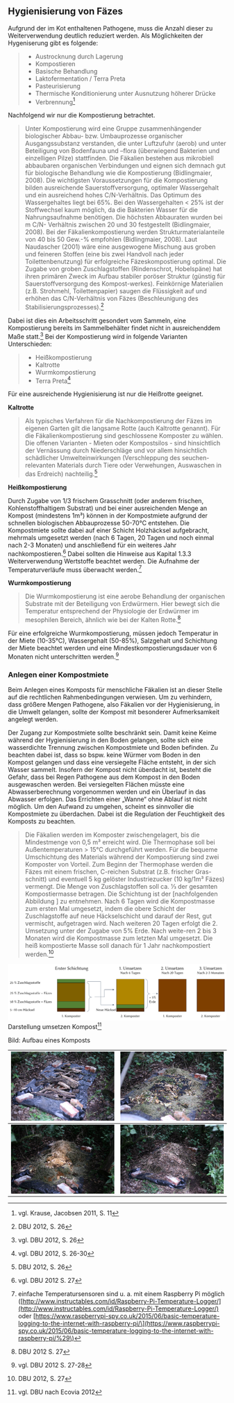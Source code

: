 ## **Hygienisierung von Fäzes**

Aufgrund der im Kot enthaltenen Pathogene, muss die Anzahl dieser zu Weiterverwendung deutlich reduziert werden. Als Möglichkeiten der Hygeniserung gibt es folgende:

> * Austrocknung durch Lagerung
> * Kompostieren
> * Basische Behandlung
> * Laktofermentation / Terra Preta
> * Pasteurisierung
> * Thermische Konditionierung unter Ausnutzung höherer Drücke
> * Verbrennung[^1]

Nachfolgend wir nur die Kompostierung betrachtet.

> Unter Kompostierung wird eine Gruppe zusammenhängender biologischer Abbau- bzw. Umbauprozesse organischer Ausgangssubstanz verstanden, die unter Luftzufuhr \(aerob\) und unter Beteiligung von Bodenfauna und –flora \(überwiegend Bakterien und einzelligen Pilze\) stattfinden. Die Fäkalien bestehen aus mikrobiell abbaubaren organischen Verbindungen und eignen sich demnach gut für biologische Behandlung wie die Kompostierung \(Bidlingmaier, 2008\). Die wichtigsten Voraussetzungen für die Kompostierung bilden ausreichende Sauerstoffversorgung, optimaler Wassergehalt und ein ausreichend hohes C/N-Verhältnis. Das Optimum des Wassergehaltes liegt bei 65%. Bei den Wassergehalten &lt; 25% ist der Stoffwechsel kaum möglich, da die Bakterien Wasser für die Nahrungsaufnahme benötigen. Die höchsten Abbauraten wurden bei m C/N- Verhältnis zwischen 20 und 30 festgestellt \(Bidlingmaier, 2008\). Bei der Fäkalienkompostierung werden Strukturmaterialanteile von 40 bis 50 Gew.-% empfohlen \(Bidlingmaier, 2008\). Laut Naudascher \(2001\) wäre eine ausgewogene Mischung aus groben und feineren Stoffen \(eine bis zwei Handvoll nach jeder Toilettenbenutzung\) für erfolgreiche Fäzeskompostierung optimal. Die Zugabe von groben Zuschlagstoffen \(Rindenschrot, Hobelspäne\) hat ihren primären Zweck im Aufbau stabiler poröser Struktur \(günstig für Sauerstoffversorgung des Kompost-werkes\). Feinkörnige Materialien \(z.B. Strohmehl, Toilettenpapier\) saugen die Flüssigkeit auf und erhöhen das C/N-Verhältnis von Fäzes \(Beschleunigung des Stabilisierungsprozesses\).[^2]

Dabei ist dies ein Arbeitsschritt gesondert vom Sammeln, eine Kompostierung bereits im Sammelbehälter findet nicht in ausreichenddem Maße statt.[^3] Bei der Kompostierung wird in folgende Varianten Unterschieden:

> * Heißkompostierung
> * Kaltrotte
> * Wurmkompostierung
> * Terra Preta[^4]

Für eine ausreichende Hygienisierung ist nur die Heißrotte geeignet.

**Kaltrotte**

> Als typisches Verfahren für die Nachkompostierung der Fäzes im eigenen Garten gilt die langsame Rotte \(auch Kaltrotte genannt\). Für die Fäkalienkompostierung sind geschlossene Komposter zu wählen. Die offenen Varianten - Mieten oder Kompostsilos - sind hinsichtlich der Vernässung durch Niederschläge und vor allem hinsichtlich schädlicher Umwelteinwirkungen \(Verschleppung des seuchen-relevanten Materials durch Tiere oder Verwehungen, Auswaschen in das Erdreich\) nachteilig.[^5]

**Heißkompostierung**

Durch Zugabe von 1/3 frischem Grasschnitt \(oder anderem frischen, Kohlenstoffhaltigem Substrat\) und bei einer ausreichenden Menge an Kompost \(mindestens 1m³\) können in der Kompostmiete aufgrund der schnellen biologischen Abbauprozesse 50-70°C entstehen. Die Kompostmiete sollte dabei auf einer Schicht Holzhäcksel aufgebracht, mehrmals umgesetzt werden \(nach 6 Tagen, 20 Tagen und noch einmal nach 2-3 Monaten\) und anschließend für ein weiteres Jahr nachkompostieren.[^6] Dabei sollten die Hinweise aus Kapital 1.3.3 Weiterverwendung Wertstoffe beachtet werden. Die Aufnahme der Temperaturverläufe muss überwacht werden.[^7]

**Wurmkompostierung**

> Die Wurmkompostierung ist eine aerobe Behandlung der organischen Substrate mit der Beteiligung von Erdwürmern. Hier bewegt sich die Temperatur entsprechend der Physiologie der Erdwürmer im mesophilen Bereich, ähnlich wie bei der Kalten Rotte.[^8]

Für eine erfolgreiche Wurmkompostierung, müssen jedoch Temperatur in der Miete \(10-35°C\), Wassergehalt \(50-85%\), Salzgehalt und Schichtung der Miete beachtet werden und eine Mindestkompostierungsdauer von 6 Monaten nicht unterschritten werden.[^9]

### Anlegen einer Kompostmiete

Beim Anlegen eines Komposts für menschliche Fäkalien ist an dieser Stelle auf die rechtlichen Rahmenbedingungen verwiesen. Um zu verhindern, dass größere Mengen Pathogene, also Fäkalien vor der Hygienisierung, in die Umwelt gelangen, sollte der Kompost mit besonderer Aufmerksamkeit angelegt werden.

Der Zugang zur Kompostmiete sollte beschränkt sein. Damit keine Keime während der Hygienisierung in den Boden gelangen, sollte sich eine wasserdichte Trennung zwischen Kompostmiete und Boden befinden. Zu beachten dabei ist, dass so bspw. keine Würmer vom Boden in den Kompost gelangen und dass eine versiegelte Fläche entsteht, in der sich Wasser sammelt. Insofern der Kompost nicht überdacht ist, besteht die Gefahr, dass bei Regen Pathogene aus dem Kompost in den Boden ausgewaschen werden. Bei versiegelten Flächen müsste eine Abwasserberechnung vorgenommen werden und ein Überlauf in das Abwasser erfolgen. Das Errichten einer „Wanne“ ohne Ablauf ist nicht möglich. Um den Aufwand zu umgehen, scheint es sinnvoller die Kompostmiete zu überdachen. Dabei ist die Regulation der Feuchtigkeit des Komposts zu beachten.

> Die Fäkalien werden im Komposter zwischengelagert, bis die Mindestmenge von 0,5 m³ erreicht wird. Die Thermophase soll bei Außentemperaturen &gt; 15°C durchgeführt werden. Für die bequeme Umschichtung des Materials während der Kompostierung sind zwei Komposter von Vorteil. Zum Beginn der Thermophase werden die Fäzes mit einem frischen, C-reichen Substrat \(z.B. frischer Gras-schnitt\) und eventuell 5 kg gelöster Industriezucker \(10 kg/1m³ Fäzes\) vermengt. Die Menge von Zuschlagstoffen soll ca. 1⁄3 der gesamten Kompostiermasse betragen. Die Schichtung ist der \[nachfolgenden Abbildung \] zu entnehmen. Nach 6 Tagen wird die Kompostmasse zum ersten Mal umgesetzt, indem die obere Schicht der Zuschlagstoffe auf neue Häckselschicht und darauf der Rest, gut vermischt, aufgetragen wird. Nach weiteren 20 Tagen erfolgt die 2. Umsetzung unter der Zugabe von 5% Erde. Nach weite-ren 2 bis 3 Monaten wird die Kompostmasse zum letzten Mal umgesetzt. Die heiß kompostierte Masse soll danach für 1 Jahr nachkompostiert werden.[^10]

![](/assets/Darstellung_kompost-umsetzen.PNG)Darstellung umsetzen Kompost[^11]



Bild: Aufbau eines Komposts



| ​![](/assets/Bild_Kompost-1.jpg) | ![](/assets/Bild_Kompost-2.jpg) |
| :--- | :--- |
| ![](/assets/Bild_Kompost-3.jpg) | ![](/assets/Bild_Kompost-4.jpg) |

[^1]: vgl. Krause, Jacobsen 2011, S. 11

[^2]: DBU 2012, S. 26

[^3]: vgl. DBU 2012, S. 26

[^4]: vgl. DBU 2012, S. 26-30

[^5]: DBU 2012, S. 26

[^6]: vgl. DBU 2012 S. 27

[^7]: einfache Temperatursensoren sind u. a. mit einem Raspberry Pi möglich \([http://www.instructables.com/id/Raspberry-Pi-Temperature-Logger/](http://www.instructables.com/id/Raspberry-Pi-Temperature-Logger/) oder [https://www.raspberrypi-spy.co.uk/2015/06/basic-temperature-logging-to-the-internet-with-raspberry-pi/\](https://www.raspberrypi-spy.co.uk/2015/06/basic-temperature-logging-to-the-internet-with-raspberry-pi/%29\)

[^8]: DBU 2012 S. 27

[^9]: vgl. DBU 2012 S. 27-28

[^10]: DBU 2012, S. 27

[^11]: vgl. DBU nach Ecovia 2012 

